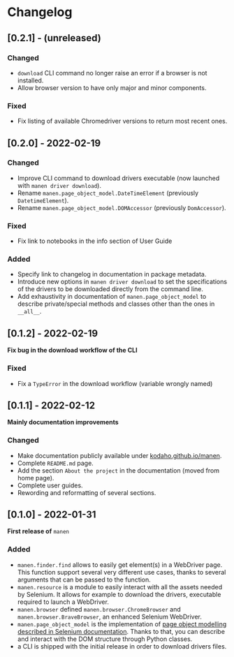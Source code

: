 # Changelog

## [0.2.1] - (unreleased)

### Changed
- `download` CLI command no longer raise an error if a browser is not installed.
- Allow browser version to have only major and minor components.

### Fixed
- Fix listing of available Chromedriver versions to return most recent ones.


## [0.2.0] - 2022-02-19

### Changed

- Improve CLI command to download drivers executable (now launched with `manen driver download`).
- Rename `manen.page_object_model.DateTimeElement` (previously `DatetimeElement`).
- Rename `manen.page_object_model.DOMAccessor` (previously `DomAccessor`).

### Fixed

- Fix link to notebooks in the info section of User Guide

### Added

- Specify link to changelog in documentation in package metadata.
- Introduce new options in `manen driver download` to set the specifications of the drivers
  to be downloaded directly from the command line.
- Add exhaustivity in documentation of `manen.page_object_model` to describe
  private/special methods and classes other than the ones in `__all__`.

## [0.1.2] - 2022-02-19

**Fix bug in the download workflow of the CLI**

### Fixed

- Fix a `TypeError` in the download workflow (variable wrongly named)


## [0.1.1] - 2022-02-12

**Mainly documentation improvements**

### Changed

- Make documentation publicly available under
  [kodaho.github.io/manen](<https://kodaho.github.io/manen/>).
- Complete `README.md` page.
- Add the section `About the project` in the documentation (moved from home page).
- Complete user guides.
- Rewording and reformatting of several sections.


## [0.1.0] - 2022-01-31

**First release of** `manen`

### Added

- `manen.finder.find` allows to easily get element(s) in a WebDriver
  page. This function support several very different use cases, thanks to several
  arguments that can be passed to the function.
- `manen.resource` is a module to easily interact with all the assets
  needed by Selenium. It allows for example to download the drivers, executable
  required to launch a WebDriver.
- `manen.browser` defined `manen.browser.ChromeBrowser`
  and `manen.browser.BraveBrowser`, an enhanced Selenium WebDriver.
- `manen.page_object_model` is the implementation of [page object
  modelling described in Selenium documentation](https://www.selenium.dev/documentation/test_practices/encouraged/page_object_models/).
  Thanks to that, you can describe and interact with the DOM structure through
  Python classes.
- a CLI is shipped with the initial release in order to download
  drivers files.
